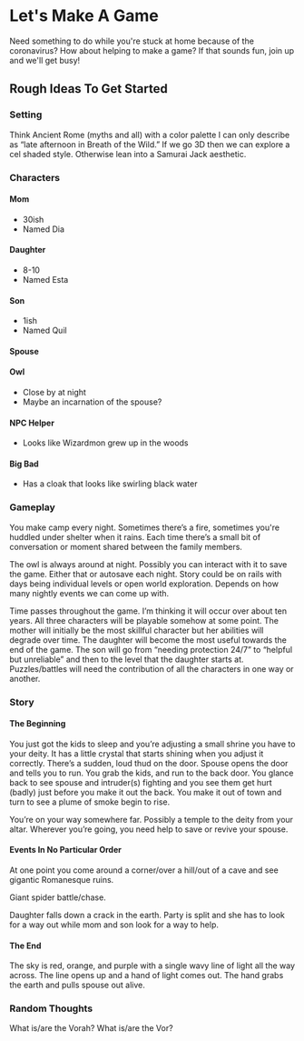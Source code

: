 # Let's Make A Game

Need something to do while you're stuck at home because of the coronavirus? How about helping to make a game? If that sounds fun, join up and we'll get busy!

## Rough Ideas To Get Started

### Setting
Think Ancient Rome (myths and all) with a color palette I can only describe as “late afternoon in Breath of the Wild.” If we go 3D then we can explore a cel shaded style. Otherwise lean into a Samurai Jack aesthetic. 

### Characters
#### Mom
- 30ish
- Named Dia
#### Daughter
- 8-10
- Named Esta 
#### Son
- 1ish
- Named Quil 
#### Spouse
#### Owl
- Close by at night
- Maybe an incarnation of the spouse?
#### NPC Helper
- Looks like Wizardmon grew up in the woods
#### Big Bad
- Has a cloak that looks like swirling black water

### Gameplay
You make camp every night. Sometimes there’s a fire, sometimes you're huddled under shelter when it rains. Each time there’s a small bit of conversation or moment shared between the family members. 

The owl is always around at night. Possibly you can interact with it to save the game. Either that or autosave each night. Story could be on rails with days being individual levels or open world exploration. Depends on how many nightly events we can come up with. 

Time passes throughout the game. I’m thinking it will occur over about ten years. All three characters will be playable somehow at some point. The mother will initially be the most skillful character but her abilities will degrade over time. The daughter will become the most useful towards the end of the game. The son will go from “needing protection 24/7” to “helpful but unreliable” and then to the level that the daughter starts at. Puzzles/battles will need the contribution of all the characters in one way or another. 

### Story
#### The Beginning
You just got the kids to sleep and you’re adjusting a small shrine you have to your deity. It has a little crystal that starts shining when you adjust it correctly. There’s a sudden, loud thud on the door. Spouse opens the door and tells you to run. You grab the kids, and run to the back door. You glance back to see spouse and intruder(s) fighting and you see them get hurt (badly) just before you make it out the back. You make it out of town and turn to see a plume of smoke begin to rise. 

You’re on your way somewhere far. Possibly a temple to the deity from your altar. Wherever you’re going, you need help to save or revive your spouse. 

#### Events In No Particular Order
At one point you come around a corner/over a hill/out of a cave and see gigantic Romanesque ruins.

Giant spider battle/chase. 

Daughter falls down a crack in the earth. Party is split and she has to look for a way out while mom and son look for a way to help. 

#### The End
The sky is red, orange, and purple with a single wavy line of light all the way across. The line opens up and a hand of light comes out. The hand grabs the earth and pulls spouse out alive. 

### Random Thoughts
What is/are the Vorah? What is/are the Vor?

